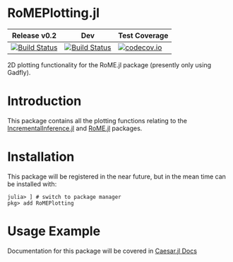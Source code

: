 # RoMEPlotting.jl

Release v0.2 | Dev | Test Coverage
-------------|-----|--------------
[![Build Status](https://travis-ci.org/JuliaRobotics/RoMEPlotting.jl.svg?branch=release/v0.2)](https://travis-ci.org/JuliaRobotics/RoMEPlotting.jl) | [![Build Status](https://travis-ci.org/JuliaRobotics/RoMEPlotting.jl.svg?branch=master)](https://travis-ci.org/JuliaRobotics/RoMEPlotting.jl) | [![codecov.io](https://codecov.io/github/JuliaRobotics/RoMEPlotting.jl/coverage.svg?branch=master)](https://codecov.io/github/JuliaRobotics/RoMEPlotting.jl?branch=master)

2D plotting functionality for the RoME.jl package (presently only using Gadfly).

# Introduction

This package contains all the plotting functions relating to the [IncrementalInference.jl](http://www.github.com/JuliaRobotics/IncrementalInference.jl) and [RoME.jl](http://www.github.com/JuliaRobotics/RoME.jl) packages.

# Installation

This package will be registered in the near future, but in the mean time can be installed with:
```
julia> ] # switch to package manager
pkg> add RoMEPlotting
```

# Usage Example

Documentation for this package will be covered in [Caesar.jl Docs](http://juliarobotics.github.io/Caesar.jl/latest/)
